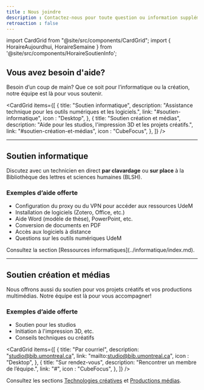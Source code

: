 ```yaml
---
title : Nous joindre
description : Contactez-nous pour toute question ou information supplémentaire.
retroaction : false
---
```


import CardGrid from "@site/src/components/CardGrid";
import { HoraireAujourdhui, HoraireSemaine } from '@site/src/components/HoraireSoutienInfo';



## Vous avez besoin d'aide?

Besoin d’un coup de main? Que ce soit pour l’informatique ou la création, notre équipe est là pour vous soutenir.

<CardGrid
  items={[
    {
      title: "Soutien informatique",
      description: "Assistance technique pour les outils numériques et les logiciels.",
      link: "#soutien-informatique",
      icon : "Desktop",
    },
    {
      title: "Soutien création et médias",
      description: "Aide pour les studios, l'impression 3D et les projets créatifs.",
      link: "#soutien-création-et-médias",
      icon : "CubeFocus",
    },
    ]}
/>

---

## Soutien informatique

Discutez avec un technicien en direct **par clavardage** ou **sur place** à la Bibliothèque des lettres et sciences humaines (BLSH).

### Exemples d’aide offerte
- Configuration du proxy ou du VPN pour accéder aux ressources UdeM  
- Installation de logiciels (Zotero, Office, etc.)  
- Aide Word (modèle de thèse), PowerPoint, etc.  
- Conversion de documents en PDF  
- Accès aux logiciels à distance  
- Questions sur les outils numériques UdeM

<HoraireSemaine codeBib="ss" />
Consultez la section [Ressources informatiques](../informatique/index.md).

---

## Soutien création et médias

Nous offrons aussi du soutien pour vos projets créatifs et vos productions multimédias. Notre équipe est là pour vous accompagner!

### Exemples d’aide offerte
- Soutien pour les studios
- Initiation à l'impression 3D, etc.
- Conseils techniques ou créatifs

<CardGrid
  items={[
    {
      title: "Par courriel",
      description: "studio@bib.umontreal.ca",
      link: "mailto:studio@bib.umontreal.ca",
      icon : "Desktop",
    },
    {
      title: "Sur rendez-vous",
      description: "Rencontrer un membre de l’équipe.",
      link: "#",
      icon : "CubeFocus",
    },
    ]}
/>



Consultez les sections [Technologies créatives](../creatives/index.md) et [Productions médias](../medias/index.md).


